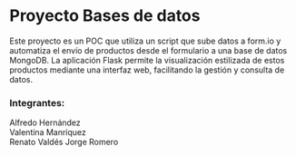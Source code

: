 # Proyecto Bases de datos  
Este proyecto es un POC que utiliza un script que sube datos a form.io y automatiza el envío de productos desde el formulario a una base de datos MongoDB. La aplicación Flask permite la visualización estilizada de estos productos mediante una interfaz web, facilitando la gestión y consulta de datos.  
### Integrantes:  
Alfredo Hernández  
Valentina Manríquez  
Renato Valdés
Jorge Romero
